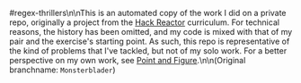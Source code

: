 #regex-thrillers\n\nThis is an automated copy of the work I did on a private repo, originally a project from the [Hack Reactor](http://hackreactor.com) curriculum.  For technical reasons, the history has been omitted, and my code is mixed with that of my pair and the exercise's starting point.  As such, this repo is representative of the kind of problems that I've tackled, but not of my solo work.  For a better perspective on my own work, see [Point and Figure](https://github.com/Monsterblader/Point-and-Figure.git).\n\n(Original branchname: `Monsterblader`)

